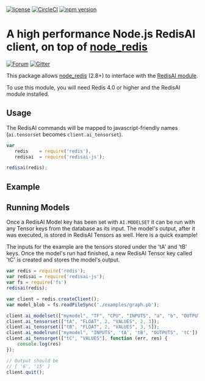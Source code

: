 [![license](https://img.shields.io/github/license/RedisAI/redisai-js.svg)](https://github.com/RedisAI/redisai-js)
[![CircleCI](https://circleci.com/gh/RedisAI/redisai-js/tree/master.svg?style=svg)](https://circleci.com/gh/RedisAI/redisai-js/tree/master)
[![npm version](https://badge.fury.io/js/redisai-js.svg)](https://badge.fury.io/js/redisai-js)

# A high performance Node.js RedisAI client, on top of [node_redis](https://github.com/NodeRedis/node_redis)
[![Forum](https://img.shields.io/badge/Forum-RedisAI-blue)](https://forum.redislabs.com/c/modules/redisai)
[![Gitter](https://badges.gitter.im/RedisLabs/RedisAI.svg)](https://gitter.im/RedisLabs/RedisAI?utm_source=badge&utm_medium=badge&utm_campaign=pr-badge)

This package allows [node_redis](https://github.com/NodeRedis/node_redis) (2.8+) to interface with the [RedisAI module](http://redisai.io/).

To use this module, you will need Redis 4.0 or higher and the RedisAI module installed.

## Usage

The RedisAI commands will be mapped to javascript-friendly names (`ai.tensorset` becomes `client.ai_tensorset`).

```js
var
   redis    = require('redis'),
   redisai  = require('redisai-js');

redisai(redis);
```


## Example 



## Running Models
Once a RedisAI Model key has been set with `AI.MODELSET` it can be run with any Tensor keys from the database as its input. The model's output, after it was executed, is stored in RedisAI Tensors as well.
Here is a quick example!

The inputs for the example are the tensors stored under the 'tA' and 'tB' keys. Once the model's run had finished, a new RedisAI Tensor key called 'tC' is created and stores the model's output.

```javascript
var redis = require('redis');
var redisai = require('redisai-js');
var fs = require('fs')
redisai(redis);

var client = redis.createClient();
var model_blob = fs.readFileSync('./examples/graph.pb');

client.ai_modelset(["mymodel", "TF", "CPU", "INPUTS", "a", "b", "OUTPUTS", "c", "BLOB", model_blob]);
client.ai_tensorset(["tA", "FLOAT", 2, "VALUES", 2, 3]);
client.ai_tensorset(["tB", "FLOAT", 2, "VALUES", 3, 5]);
client.ai_modelrun(["mymodel", "INPUTS", 'tA', 'tB', "OUTPUTS", 'tC']);
client.ai_tensorget(["tC", "VALUES"], function (err, res) {
    console.log(res)
});

// Output should be
// [ '6', '15' ]
client.quit();
```



